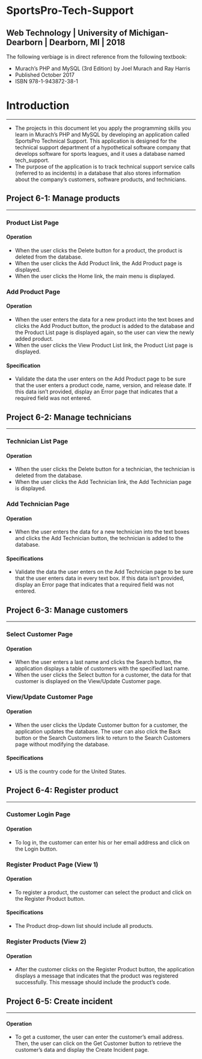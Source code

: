 # SportsPro-Tech-Support
Web Technology | University of Michigan-Dearborn | Dearborn, MI | 2018
----

The following verbiage is in direct reference from the following textbook:

  - Murach’s PHP and MySQL (3rd Edition) by Joel Murach and Ray Harris
  - Published October 2017
  - ISBN 978-1-943872-38-1

# Introduction
-----
- The projects in this document let you apply the programming skills you learn in
Murach’s PHP and MySQL by developing an application called SportsPro Technical
Support. This application is designed for the technical support department of a
hypothetical software company that develops software for sports leagues, and it uses a
database named tech_support.
- The purpose of the application is to track technical support service calls (referred to
as incidents) in a database that also stores information about the company’s customers,
software products, and technicians.

## Project 6-1: Manage products
-----
### Product List Page
  #### Operation
  - When the user clicks the Delete button for a product, the product is deleted from the
  database.
  - When the user clicks the Add Product link, the Add Product page is displayed.
  - When the user clicks the Home link, the main menu is displayed.
  
### Add Product Page
  #### Operation
  - When the user enters the data for a new product into the text boxes and clicks the Add
  Product button, the product is added to the database and the Product List page is
  displayed again, so the user can view the newly added product.
  - When the user clicks the View Product List link, the Product List page is displayed.

  #### Specification
  - Validate the data the user enters on the Add Product page to be sure that the user enters
  a product code, name, version, and release date. If this data isn’t provided, display an
  Error page that indicates that a required field was not entered.

## Project 6-2: Manage technicians
-----
### Technician List Page
  #### Operation
  - When the user clicks the Delete button for a technician, the technician is deleted from
  the database.
  - When the user clicks the Add Technician link, the Add Technician page is displayed.

### Add Technician Page
  #### Operation
  - When the user enters the data for a new technician into the text boxes and clicks the
  Add Technician button, the technician is added to the database.
  
  #### Specifications
  - Validate the data the user enters on the Add Technician page to be sure that the user
  enters data in every text box. If this data isn’t provided, display an Error page that
  indicates that a required field was not entered.

## Project 6-3: Manage customers
-----
### Select Customer Page
  #### Operation
  - When the user enters a last name and clicks the Search button, the application displays
  a table of customers with the specified last name.
  - When the user clicks the Select button for a customer, the data for that customer is
  displayed on the View/Update Customer page.
 
 ### View/Update Customer Page
   #### Operation
  - When the user clicks the Update Customer button for a customer, the application
  updates the database. The user can also click the Back button or the Search Customers
  link to return to the Search Customers page without modifying the database.

  #### Specifications
  - US is the country code for the United States.

## Project 6-4: Register product
-----
### Customer Login Page
  #### Operation
  - To log in, the customer can enter his or her email address and click on the Login
  button.
    
### Register Product Page (View 1)
  #### Operation
  - To register a product, the customer can select the product and click on the Register
  Product button.

  #### Specifications
  - The Product drop-down list should include all products.

### Register Products (View 2)
  #### Operation
  - After the customer clicks on the Register Product button, the application displays a
  message that indicates that the product was registered successfully. This message
  should include the product’s code.

## Project 6-5: Create incident
-----
  #### Operation
  - To get a customer, the user can enter the customer’s email address. Then, the user can
  click on the Get Customer button to retrieve the customer’s data and display the Create
  Incident page.
